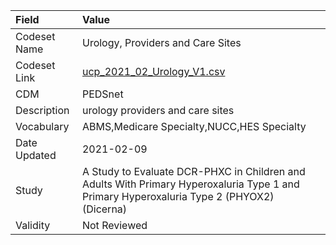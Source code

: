 |Field        |Value                                                                                                                                     |
|:------------|:-----------------------------------------------------------------------------------------------------------------------------------------|
|Codeset Name |Urology, Providers and Care Sites                                                                                                         |
|Codeset Link |[ucp_2021_02_Urology_V1.csv](https://github.com/PEDSnet/Variable-Dictionary/blob/main/visits/ucp_2021_02_Urology_V1.csv.csv)              |
|CDM          |PEDSnet                                                                                                                                   |
|Description  |urology providers and care sites                                                                                                          |
|Vocabulary   |ABMS,Medicare Specialty,NUCC,HES Specialty                                                                                                |
|Date Updated |2021-02-09                                                                                                                                |
|Study        |A Study to Evaluate DCR-PHXC in Children and Adults With Primary Hyperoxaluria Type 1 and Primary Hyperoxaluria Type 2 (PHYOX2) (Dicerna) |
|Validity     |Not Reviewed                                                                                                                              |
